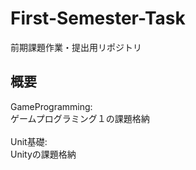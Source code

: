# First-Semester-Task
前期課題作業・提出用リポジトリ<br>

## 概要
 GameProgramming:<br>
  ゲームプログラミング１の課題格納<br>
<br>
Unit基礎:<br>
 Unityの課題格納<br>